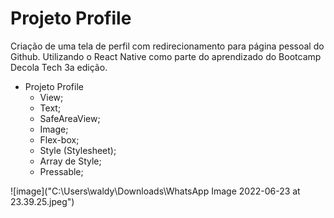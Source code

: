 # Projeto Profile

Criação de uma tela de perfil com redirecionamento para página pessoal do Github. 
Utilizando o React Native como parte do aprendizado do Bootcamp Decola Tech 3a edição.

- Projeto Profile
  - View;
  - Text;
  - SafeAreaView;
  - Image;
  - Flex-box;
  - Style (Stylesheet);
  - Array de Style;
  - Pressable;
  
 ![image]("C:\Users\waldy\Downloads\WhatsApp Image 2022-06-23 at 23.39.25.jpeg")
